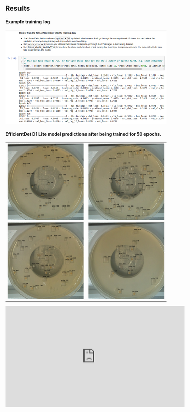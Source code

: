 ## Results 

#### Example training log

<img src=https://github.com/peter-426/colony-picker/blob/main/results/5-epochs.png  width=800 > 

#### EfficientDet D1 Lite model predictions after being trained for 50 epochs.

<table>
<td><img src=https://github.com/peter-426/colony-picker/blob/main/results/test-image-0-50-epochs.png  width=500 > </td>
<td><img src=https://github.com/peter-426/colony-picker/blob/main/results/test-image-1-50-epochs.png  width=500 > </td><tr>
<td><img src=https://github.com/peter-426/colony-picker/blob/main/results/test-image-2-50-epochs.png  width=500 > </td>	
<td><img src=https://github.com/peter-426/colony-picker/blob/main/results/test-image-3-50-epochs.png  width=500 > </td>	
</table>

<iframe width="560" height="315" src="https://www.youtube.com/embed/8ECuczlNn-A" 
title="YouTube video player" frameborder="0" allow="accelerometer; autoplay; clipboard-write; 
encrypted-media; gyroscope; picture-in-picture" allowfullscreen></iframe>
